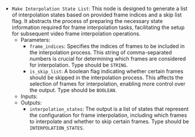 - `Make Interpolation State List`: This node is designed to generate a list of interpolation states based on provided frame indices and a skip list flag. It abstracts the process of preparing the necessary state information required for frame interpolation tasks, facilitating the setup for subsequent video frame interpolation operations.
    - Parameters:
        - `frame_indices`: Specifies the indices of frames to be included in the interpolation process. This string of comma-separated numbers is crucial for determining which frames are considered for interpolation. Type should be `STRING`.
        - `is_skip_list`: A boolean flag indicating whether certain frames should be skipped in the interpolation process. This affects the selection of frames for interpolation, enabling more control over the output. Type should be `BOOLEAN`.
    - Inputs:
    - Outputs:
        - `interpolation_states`: The output is a list of states that represent the configuration for frame interpolation, including which frames to interpolate and whether to skip certain frames. Type should be `INTERPOLATION_STATES`.
